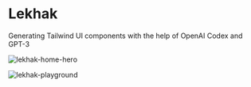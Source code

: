 # Lekhak
Generating Tailwind UI components with the help of OpenAI Codex and GPT-3

![lekhak-home-hero](https://user-images.githubusercontent.com/73497800/212179755-4a612008-f8fe-4d01-a8ee-e4162f3fbc20.png)

![lekhak-playground](https://user-images.githubusercontent.com/73497800/212179527-9179c669-fc99-4912-95de-f4d7fe65479c.png)

